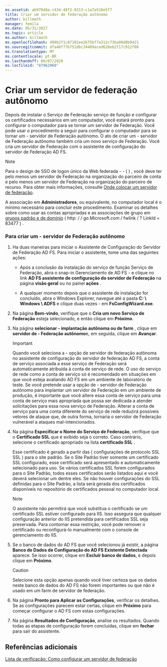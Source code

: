 ```yaml
---
ms.assetid: ab97948a-c434-48f2-8313-c1a7a518e5f7
title: Criar um servidor de federação autônomo
author: billmath
manager: femila
ms.date: 05/31/2017
ms.topic: article
ms.author: billmath
ms.openlocfilehash: 498b2f1c87181ee2675bf7a312c73ba90d0b0421
ms.sourcegitcommit: dfa48f77b751dbc34409aced628eb2f17c912f08
ms.translationtype: MT
ms.contentlocale: pt-BR
ms.lasthandoff: 08/07/2020
ms.locfileid: "87962960"
---
```

# <a name="create-a-stand-alone-federation-server"></a>Criar um servidor de federação autônomo

Depois de instalar o Serviço de Federação serviço de função e configurar os certificados necessários em um computador, você estará pronto para configurar o computador para se tornar um servidor de Federação. Você pode usar o procedimento a seguir para configurar o computador para se tornar um \- servidor de Federação autônomo. O ato de criar um \- servidor de Federação autônomo também cria um novo serviço de Federação. Você cria um servidor de Federação com o assistente de configuração do servidor de Federação AD FS.

> [!NOTE]
> Para o design de SSO de logon único da Web federada \- \- \( \) , você deve ter pelo menos um servidor de Federação na organização do parceiro de conta e pelo menos um servidor de Federação na organização do parceiro de recurso. Para obter mais informações, consulte [Onde colocar um servidor de federação](/previous-versions/windows/it-pro/windows-server-2012-R2-and-2012/dd807127(v=ws.11)).

A associação em **Administradores**, ou equivalente, no computador local é o mínimo necessário para concluir este procedimento.  Examinar os detalhes sobre como usar as contas apropriadas e as associações de grupo em [grupos padrão e de domínio](https://go.microsoft.com/fwlink/?LinkId=83477) \( http: \/ \/ go.Microsoft.com \/ fwlink \/ ? LinkId \= 83477 \) .

### <a name="to-create-a-stand-alone-federation-server"></a>Para criar um \- servidor de Federação autônomo

1.  Ha duas maneiras para iniciar o Assistente de Configuração do Servidor de Federação AD FS. Para iniciar o assistente, tome uma das seguintes ações:

    -   Após a conclusão da instalação do serviço de função Serviço de Federação, abra o snap-in Gerenciamento de AD FS \- e clique no link **AD FS assistente de configuração do servidor de Federação** na página **visão geral** ou no painel **ações** .

    -   A qualquer momento depois que o assistente de instalação for concluído, abra o Windows Explorer, navegue até a pasta **C: \\ Windows \\ ADFS** e clique duas vezes \- em **FsConfigWizard.exe**.

2.  Na página **Bem-vindo**, verifique que o **Cria um novo Serviço de Federação** esteja selecionado, e então clique em **Próximo**.

3.  Na página **selecionar \- implantação autônoma ou de farm** , clique em **servidor de \- Federação autônomo**e, em seguida, clique em **Avançar**.

    > [!IMPORTANT]
    > Quando você seleciona a \- opção de servidor de federação autônoma no assistente de configuração do servidor de federação AD FS, a conta de serviço associada a esse serviço de Federação será automaticamente atribuída à conta de serviço de rede. O uso do serviço de rede como a conta de serviço só é recomendado em situações em que você esteja avaliando AD FS em um ambiente de laboratório de teste. Se você pretende usar a opção de \- servidor de Federação autônomo para implantar um servidor de Federação em um ambiente de produção, é importante que você altere essa conta de serviço para uma conta de serviço mais apropriada que possa ser dedicada a atender solicitações para essa nova serviço de Federação. Alterar a conta de serviço para uma conta diferente do serviço de rede reduzirá possíveis vetores de ataque que, de outra forma, tornaria o servidor de Federação vulnerável a ataques mal-intencionados.

4.  Na página **Especificar o Nome do Serviço de Federação**, verifique que o **Certificado SSL** que é exibido seja o correto. Caso contrário, selecione o certificado apropriado na lista **certificado SSL** .

    Esse certificado é gerado a partir das \( configurações de protocolo SSL SSL \) para o site padrão. Se o Site Padrão tiver somente um certificado SSL configurado, esse certificado será apresentado e automaticamente selecionado para uso. Se vários certificados SSL forem configurados para o Site Padrão, todos esses certificados serão listados aqui e você deverá selecionar um dentre eles. Se não houver configurações do SSL definidas para o Site Padrão, a lista será gerada dos certificados disponíveis no repositório de certificados pessoal no computador local.

    > [!NOTE]
    > O assistente não permitirá que você substitua o certificado se um certificado SSL estiver configurado para IIS. Isso assegura que qualquer configuração anterior do IIS pretendida para certificados SSL seja preservada. Para contornar essa restrição, você pode remover o certificado ou reconfigurá-lo manualmente com o console de gerenciamento do IIS.

5.  Se o banco de dados do AD FS que você selecionou já existir, a página **Banco de Dados de Configuração do AD FS Existente Detectada** aparece. Se isso ocorrer, clique em **Excluir banco de dados**, e depois clique em **Próximo**.

    > [!CAUTION]
    > Selecione esta opção apenas quando você tiver certeza que os dados neste banco de dados do AD FS não forem importantes ou que não é usado em um farm de servidor de federação.

6.  Na página **Pronto para Aplicar as Configurações**, verificar os detalhes. Se as configurações parecem estar certas, clique em **Próximo** para começar configurar o AD FS com estas configurações.

7.  Na página **Resultados de Configuração**, analise os resultados. Quando todas as etapas de configuração forem concluídas, clique em **fechar** para sair do assistente.

## <a name="additional-references"></a>Referências adicionais
[Lista de verificação: Como configurar um servidor de federação](Checklist--Setting-Up-a-Federation-Server.md)

